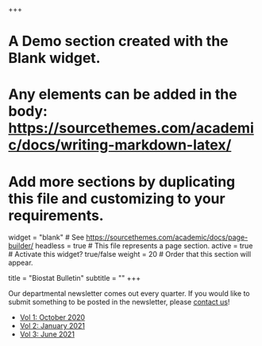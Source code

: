 +++
# A Demo section created with the Blank widget.
# Any elements can be added in the body: https://sourcethemes.com/academic/docs/writing-markdown-latex/
# Add more sections by duplicating this file and customizing to your requirements.

widget = "blank"  # See https://sourcethemes.com/academic/docs/page-builder/
headless = true  # This file represents a page section.
active = true  # Activate this widget? true/false
weight = 20  # Order that this section will appear.

title = "Biostat Bulletin"
subtitle = ""
+++

Our departmental newsletter comes out every quarter. If you would like to submit something to be posted in the newsletter, please [contact us](#contact)!

- [Vol 1: October 2020](files/newsletter/vol001.pdf)
- [Vol 2: January 2021](files/newsletter/vol002.pdf)
- [Vol 3: June 2021](files/newsletter/vol003.pdf)